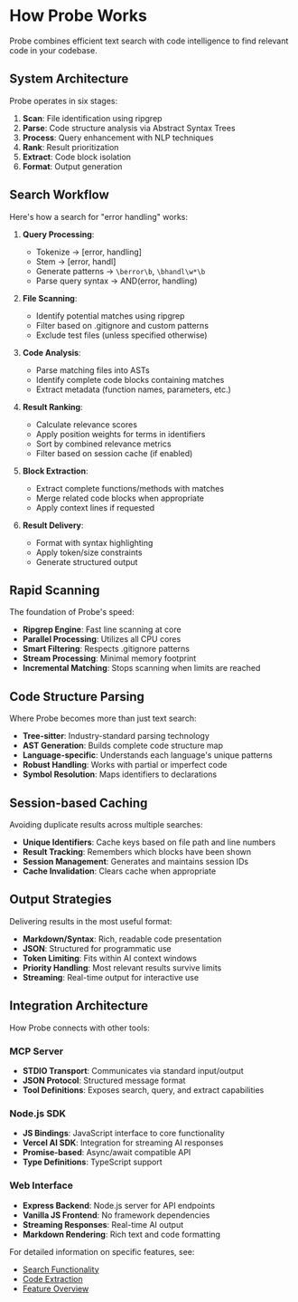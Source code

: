 # How Probe Works

Probe combines efficient text search with code intelligence to find relevant code in your codebase.

## System Architecture

Probe operates in six stages:

1. **Scan**: File identification using ripgrep
2. **Parse**: Code structure analysis via Abstract Syntax Trees
3. **Process**: Query enhancement with NLP techniques
4. **Rank**: Result prioritization
5. **Extract**: Code block isolation
6. **Format**: Output generation

## Search Workflow

Here's how a search for "error handling" works:

1. **Query Processing**:
   - Tokenize → [error, handling]
   - Stem → [error, handl]
   - Generate patterns → `\berror\b`, `\bhandl\w*\b`
   - Parse query syntax → AND(error, handling)

2. **File Scanning**:
   - Identify potential matches using ripgrep
   - Filter based on .gitignore and custom patterns
   - Exclude test files (unless specified otherwise)

3. **Code Analysis**:
   - Parse matching files into ASTs
   - Identify complete code blocks containing matches
   - Extract metadata (function names, parameters, etc.)

4. **Result Ranking**:
   - Calculate relevance scores
   - Apply position weights for terms in identifiers
   - Sort by combined relevance metrics
   - Filter based on session cache (if enabled)

5. **Block Extraction**:
   - Extract complete functions/methods with matches
   - Merge related code blocks when appropriate
   - Apply context lines if requested

6. **Result Delivery**:
   - Format with syntax highlighting
   - Apply token/size constraints
   - Generate structured output

## Rapid Scanning

The foundation of Probe's speed:

- **Ripgrep Engine**: Fast line scanning at core
- **Parallel Processing**: Utilizes all CPU cores
- **Smart Filtering**: Respects .gitignore patterns
- **Stream Processing**: Minimal memory footprint
- **Incremental Matching**: Stops scanning when limits are reached

## Code Structure Parsing

Where Probe becomes more than just text search:

- **Tree-sitter**: Industry-standard parsing technology
- **AST Generation**: Builds complete code structure map
- **Language-specific**: Understands each language's unique patterns
- **Robust Handling**: Works with partial or imperfect code
- **Symbol Resolution**: Maps identifiers to declarations

## Session-based Caching

Avoiding duplicate results across multiple searches:

- **Unique Identifiers**: Cache keys based on file path and line numbers
- **Result Tracking**: Remembers which blocks have been shown
- **Session Management**: Generates and maintains session IDs
- **Cache Invalidation**: Clears cache when appropriate

## Output Strategies

Delivering results in the most useful format:

- **Markdown/Syntax**: Rich, readable code presentation
- **JSON**: Structured for programmatic use
- **Token Limiting**: Fits within AI context windows
- **Priority Handling**: Most relevant results survive limits
- **Streaming**: Real-time output for interactive use

## Integration Architecture

How Probe connects with other tools:

### MCP Server

- **STDIO Transport**: Communicates via standard input/output
- **JSON Protocol**: Structured message format
- **Tool Definitions**: Exposes search, query, and extract capabilities

### Node.js SDK

- **JS Bindings**: JavaScript interface to core functionality
- **Vercel AI SDK**: Integration for streaming AI responses
- **Promise-based**: Async/await compatible API
- **Type Definitions**: TypeScript support

### Web Interface

- **Express Backend**: Node.js server for API endpoints
- **Vanilla JS Frontend**: No framework dependencies
- **Streaming Responses**: Real-time AI output
- **Markdown Rendering**: Rich text and code formatting

For detailed information on specific features, see:
- [Search Functionality](search-functionality.md)
- [Code Extraction](code-extraction.md)
- [Feature Overview](features.md)
